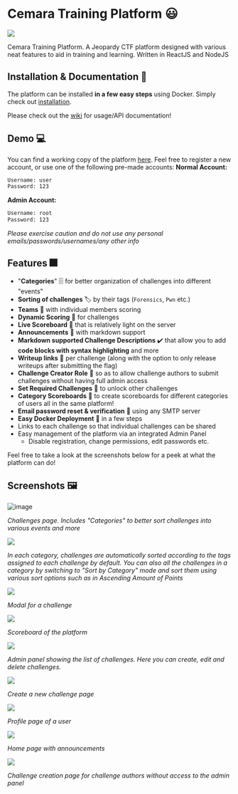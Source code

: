 # Cemara Training Platform 😃

![](demo_assets/demo2.gif)

Cemara Training Platform. A Jeopardy CTF platform designed with various neat features to aid in training and learning. Written in ReactJS and NodeJS

## Installation & Documentation 📘
The platform can be installed **in a few easy steps** using Docker. Simply check out [installation](https://github.com/IRS-Cybersec/ctf_platform/wiki/Docker-Production-Deployment).

Please check out the [wiki](https://github.com/IRS-Cybersec/ctf_platform/wiki) for usage/API documentation!

## Demo 💻
You can find a working copy of the platform [here](http://de.irscybersec.ml). Feel free to register a new account, or use one of the following pre-made accounts:
**Normal Account:**
```bash
Username: user
Password: 123
```
**Admin Account:**
```bash
Username: root
Password: 123
```
_Please exercise caution and do not use any personal emails/passwords/usernames/any other info_

## Features 🎆
- "**Categories**" 🗄️ for better organization of challenges into different "events"
- **Sorting of challenges** 🏷️ by their tags (`Forensics`, `Pwn` etc.)
- **Teams** 👫 with individual members scoring
- **Dynamic Scoring** 💯 for challenges
- **Live Scoreboard** 🥇 that is relatively light on the server
- **Announcements** 📢 with markdown support
- **Markdown supported Challenge Descriptions** ✔️ that allow you to add **code blocks with syntax highlighting** and more
- **Writeup links** 🔗 per challenge (along with the option to only release writeups after submitting the flag)
- **Challenge Creator Role** 🧔 so as to allow challenge authors to submit challenges without having full admin access
- **Set Required Challenges** 🔐 to unlock other challenges
- **Category Scoreboards** 💯 to create scoreboards for different categories of users all in the same platform!
- **Email password reset & verification** 📧 using any SMTP server
- **Easy Docker Deployment** 📮 in a few steps
- Links to each challenge so that individual challenges can be shared
- Easy management of the platform via an integrated Admin Panel
  - Disable registration, change permissions, edit passwords etc.

Feel free to take a look at the screenshots below for a peek at what the platform can do!

## Screenshots 🖼️

![image](demo_assets/1.jpg)

*Challenges page. Includes "Categories" to better sort challenges into various events and more*

![](demo_assets/5.jpg)

*In each category, challenges are automatically sorted according to the tags assigned to each challenge by default. You can also all the challenges in a category by switching to "Sort by Category" mode and sort them using various sort options such as in Ascending Amount of Points*

![](demo_assets/6.jpg)

*Modal for a challenge*

![](demo_assets/2.jpg)

*Scoreboard of the platform*

![](demo_assets/3.jpg)

*Admin panel showing the list of challenges. Here you can create, edit and delete challenges.*

![](demo_assets/4.jpg)

*Create a new challenge page*

![](demo_assets/7.jpg)

*Profile page of a user*

![](demo_assets/8.jpg)

*Home page with announcements*

![](demo_assets/9.jpg)

*Challenge creation page for challenge authors without access to the admin panel*
